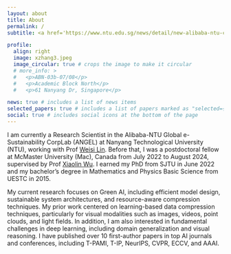 ```yaml
---
layout: about
title: About
permalink: /
subtitle: <a href='https://www.ntu.edu.sg/news/detail/new-alibaba-ntu-corporate-lab-to-advance-green-digital-technologies'>Research Scientist, ANGEL Lab, Nanyang Technological University (NTU), Singapore</a>. 

profile:
  align: right
  image: xzhang3.jpeg
  image_circular: true # crops the image to make it circular
  # more_info: >
  #   <p>ABN-03b-07/08</p>
  #   <p>Academic Block North</p>
  #   <p>61 Nanyang Dr, Singapore</p>

news: true # includes a list of news items
selected_papers: true # includes a list of papers marked as "selected={true}"
social: true # includes social icons at the bottom of the page
---
```


I am currently a Research Scientist in the Alibaba-NTU Global e-Sustainability CorpLab (ANGEL) at Nanyang Technological University (NTU), 
working with Prof [Weisi Lin](https://personal.ntu.edu.sg/wslin/Home.html). 
Before that, I was a postdoctoral fellow at McMaster University (Mac), Canada from July 2022 to August 2024, 
supervised by Prof [Xiaolin Wu](https://scholar.google.com/citations?user=ZuQnEIgAAAAJ).
I earned my PhD from SJTU in June 2022 and my bachelor’s degree in Mathematics and Physics Basic Science from UESTC in 2015.

My current research focuses on Green AI, including efficient model design, sustainable system architectures, and resource-aware compression techniques.
My prior work centered on learning-based data compression techniques, particularly for visual modalities such as images, videos, point clouds, and light fields. In addition, I am also interested in fundamental challenges in deep learning, including domain generalization and visual reasoning.
I have published over 10 first-author papers in top AI journals and conferences, including T-PAMI, T-IP, NeurIPS, CVPR, ECCV, and AAAI.
